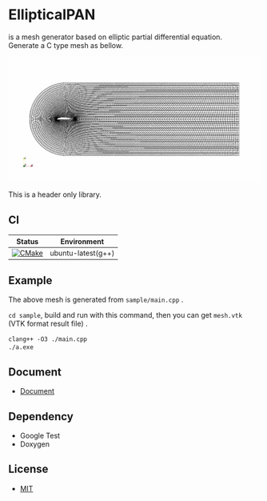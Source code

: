 # EllipticalPAN

is a mesh generator based on elliptic partial differential equation.  
Generate a C type mesh as bellow.

![](docs/mesh.jpeg)

This is a header only library.

## CI

|                                                                                 Status                                                                                 |    Environment     |
| :--------------------------------------------------------------------------------------------------------------------------------------------------------------------: | :----------------: |
| [![CMake](https://github.com/PANFACTORY/EllipticalPAN/actions/workflows/cmake.yml/badge.svg)](https://github.com/PANFACTORY/EllipticalPAN/actions/workflows/cmake.yml) | ubuntu-latest(g++) |


## Example

The above mesh is generated from `sample/main.cpp` .

`cd sample`, build and run with this command, then you can get `mesh.vtk` (VTK format result file) .

```
clang++ -O3 ./main.cpp
./a.exe
```

## Document
- [Document](https://panfactory.github.io/EllipticalPAN/)

## Dependency
- Google Test
- Doxygen

## License
- [MIT](https://github.com/PANFACTORY/EllipticalPAN/blob/main/LICENSE)
